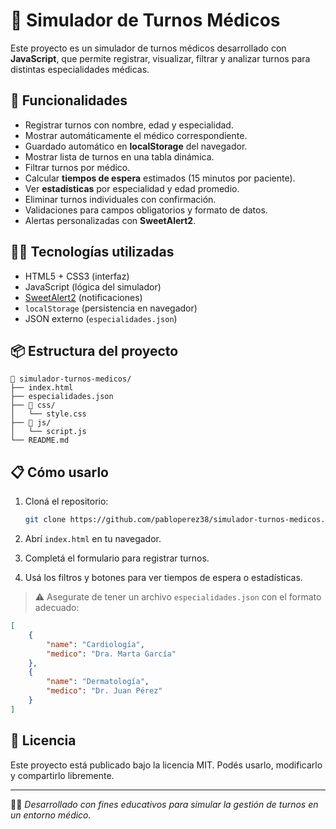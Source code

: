 # 🏥 Simulador de Turnos Médicos

Este proyecto es un simulador de turnos médicos desarrollado con **JavaScript**, que permite registrar, visualizar, filtrar y analizar turnos para distintas especialidades médicas.

## 🚀 Funcionalidades

-   Registrar turnos con nombre, edad y especialidad.
-   Mostrar automáticamente el médico correspondiente.
-   Guardado automático en **localStorage** del navegador.
-   Mostrar lista de turnos en una tabla dinámica.
-   Filtrar turnos por médico.
-   Calcular **tiempos de espera** estimados (15 minutos por paciente).
-   Ver **estadísticas** por especialidad y edad promedio.
-   Eliminar turnos individuales con confirmación.
-   Validaciones para campos obligatorios y formato de datos.
-   Alertas personalizadas con **SweetAlert2**.

## 🧑‍💻 Tecnologías utilizadas

-   HTML5 + CSS3 (interfaz)
-   JavaScript (lógica del simulador)
-   [SweetAlert2](https://sweetalert2.github.io/) (notificaciones)
-   `localStorage` (persistencia en navegador)
-   JSON externo (`especialidades.json`)

## 📦 Estructura del proyecto

```
📁 simulador-turnos-medicos/
├── index.html
├── especialidades.json
├── 📁 css/
│   └── style.css
├── 📁 js/
│   └── script.js
└── README.md
```

## 📋 Cómo usarlo

1. Cloná el repositorio:

    ```bash
    git clone https://github.com/pabloperez38/simulador-turnos-medicos.git
    ```

2. Abrí `index.html` en tu navegador.

3. Completá el formulario para registrar turnos.

4. Usá los filtros y botones para ver tiempos de espera o estadísticas.

> ⚠️ Asegurate de tener un archivo `especialidades.json` con el formato adecuado:

```json
[
    {
        "name": "Cardiología",
        "medico": "Dra. Marta García"
    },
    {
        "name": "Dermatología",
        "medico": "Dr. Juan Pérez"
    }
]
```

## 📝 Licencia

Este proyecto está publicado bajo la licencia MIT. Podés usarlo, modificarlo y compartirlo libremente.

---

👨‍⚕️ _Desarrollado con fines educativos para simular la gestión de turnos en un entorno médico._
